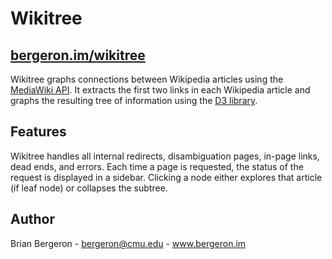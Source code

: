 Wikitree
========

[bergeron.im/wikitree](http://bergeron.im/wikitree)
---------------------------------------------------

Wikitree graphs connections between Wikipedia articles using the [MediaWiki API](http://www.mediawiki.org/wiki/API:Main_page).  It extracts the first two links in each Wikipedia article and graphs the resulting tree of information using the [D3 library](http://d3js.org/).  

Features
--------

Wikitree handles all internal redirects, disambiguation pages, in-page links, dead ends, and errors.  Each time a page is requested, the status of the request is displayed in a sidebar.  Clicking a node either explores that article (if leaf node) or collapses the subtree.

Author
------

Brian Bergeron - bergeron@cmu.edu - www.bergeron.im 